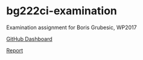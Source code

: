 # bg222ci-examination
Examination assignment for Boris Grubesic, WP2017

[GitHub Dashboard](https://dhif4tawafcug.cloudfront.net)

[Report](https://github.com/borkanee/serverless-github-dashboard/wiki)
